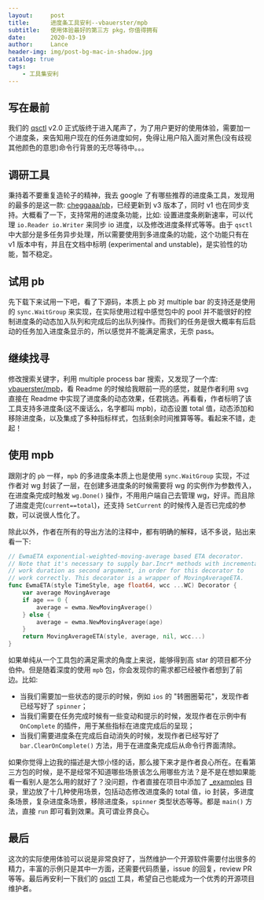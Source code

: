 ```yaml
---
layout:     post
title:      进度条工具安利--vbauerster/mpb
subtitle:   使用体验最好的第三方 pkg，你值得拥有
date:       2020-03-19
author:     Lance
header-img: img/post-bg-mac-in-shadow.jpg
catalog: true
tags:
    - 工具集安利
---
```



## 写在最前

我们的 [qsctl](https://github.com/qingstor/qsctl) v2.0 正式版终于进入尾声了，为了用户更好的使用体验，需要加一个进度条，来告知用户现在的任务进度如何，免得让用户陷入面对黑色(没有歧视其他颜色的意思)命令行背景的无尽等待中。。。

## 调研工具

秉持着不要重复造轮子的精神，我去 google 了有哪些推荐的进度条工具，发现用的最多的是这一款: [cheggaaa/pb](https://github.com/cheggaaa/pb)，已经更新到 v3 版本了，同时 v1 也在同步支持。大概看了一下，支持常用的进度条功能，比如: 设置进度条刷新速率，可以代理 `io.Reader io.Writer` 来同步 io 进度，以及修改进度条样式等等。由于 `qsctl` 中大部分是多任务异步处理，所以需要使用到多进度条的功能，这个功能只有在 v1 版本中有，并且在文档中标明 (experimental and unstable)，是实验性的功能，暂不稳定。

## 试用 pb

先下载下来试用一下吧，看了下源码，本质上 pb 对 multiple bar 的支持还是使用的 `sync.WaitGroup` 来实现，在实际使用过程中感觉包中的 pool 并不能很好的控制进度条的动态加入队列和完成后的出队列操作。而我们的任务是很大概率有后启动的任务加入进度条显示的，所以感觉并不能满足需求，无奈 pass。

## 继续找寻

修改搜索关键字，利用 multiple process bar 搜索，又发现了一个库: [vbauerster/mpb](https://github.com/vbauerster/mpb)，看 Readme 的时候给我眼前一亮的感觉，就是作者利用 svg 直接在 Readme 中实现了进度条的动态效果，任君挑选。再看看，作者标明了该工具支持多进度条(这不废话么，名字都叫 mpb)，动态设置 total 值，动态添加和移除进度条，以及集成了多种指标样式，包括剩余时间推算等等。看起来不错，走起！

## 使用 mpb

跟刚才的 `pb` 一样，`mpb` 的多进度条本质上也是使用 `sync.WaitGroup` 实现，不过作者对 wg 封装了一层，在创建多进度条的时候需要将 wg 的实例作为参数传入，在进度条完成时触发 `wg.Done()` 操作，不用用户端自己去管理 wg，好评。而且除了进度走完(`current==total`)，还支持 `SetCurrent` 的时候传入是否已完成的参数，可以说很人性化了。

除此以外，作者在所有的导出方法的注释中，都有明确的解释，话不多说，贴出来看一下:
```go
// EwmaETA exponential-weighted-moving-average based ETA decorator.
// Note that it's necessary to supply bar.Incr* methods with incremental
// work duration as second argument, in order for this decorator to
// work correctly. This decorator is a wrapper of MovingAverageETA.
func EwmaETA(style TimeStyle, age float64, wcc ...WC) Decorator {
	var average MovingAverage
	if age == 0 {
		average = ewma.NewMovingAverage()
	} else {
		average = ewma.NewMovingAverage(age)
	}
	return MovingAverageETA(style, average, nil, wcc...)
}
```

如果单纯从一个工具包的满足需求的角度上来说，能够得到高 star 的项目都不分伯仲。但是随着深度的使用 `mpb` 包，你会发现你的需求都已经被作者想到了前边。比如:
* 当我们需要加一些状态的提示的时候，例如 `ios` 的 "转圈圈菊花"，发现作者已经写好了 `spinner`；
* 当我们需要在任务完成时候有一些变动和提示的时候，发现作者在示例中有 `OnComplete` 的插件，用于某些指标在进度完成后的呈现；
* 当我们需要进度条在完成后自动消失的时候，发现作者已经写好了 `bar.ClearOnComplete()` 方法，用于在进度条完成后从命令行界面清除。

如果你觉得上边我的描述是大惊小怪的话，那么接下来才是作者良心所在。在看第三方包的时候，是不是经常不知道哪些场景该怎么用哪些方法？是不是在想如果能看一看别人是怎么用的就好了？没问题，作者直接在项目中添加了 [\_examples](https://github.com/vbauerster/mpb/tree/master/_examples) 目录，里边放了十几种使用场景，包括动态修改进度条的 total 值，io 封装，多进度条场景，复杂进度条场景，移除进度条，`spinner` 类型状态等等。都是 `main()` 方法，直接 `run` 即可看到效果。真可谓业界良心。

## 最后

这次的实际使用体验可以说是非常良好了，当然维护一个开源软件需要付出很多的精力，丰富的示例只是其中一方面，还需要代码质量，issue 的回复，review PR 等等。最后再安利一下我们的 [qsctl](https://github.com/qingstor/qsctl) 工具，希望自己也能成为一个优秀的开源项目维护者。
